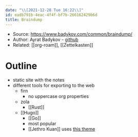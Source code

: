 ```yaml
---
date: "\\[2021-12-28 Tue 16:22\\]"
id: eadb791b-4eac-4f4f-bf7b-266162429b6d
title: Braindump
---
```


- Source: <https://www.badykov.com/common/braindump/>
- Author: Ayrat Badykov - [github](https://github.com/ayrat555)
- Related: [[org-roam]], [[Zettelkasten]]

# Outline

- static site with the notes
- different tools for exporting to the web
  - firn
    - no uppercase org properties
  - zola
    - [[Rust]]
  - [[Hugo]]
    - [[Go]]
    - most popular
    - [[Jethro Kuan]] uses [this theme](https://github.com/jethrokuan/cortex)
